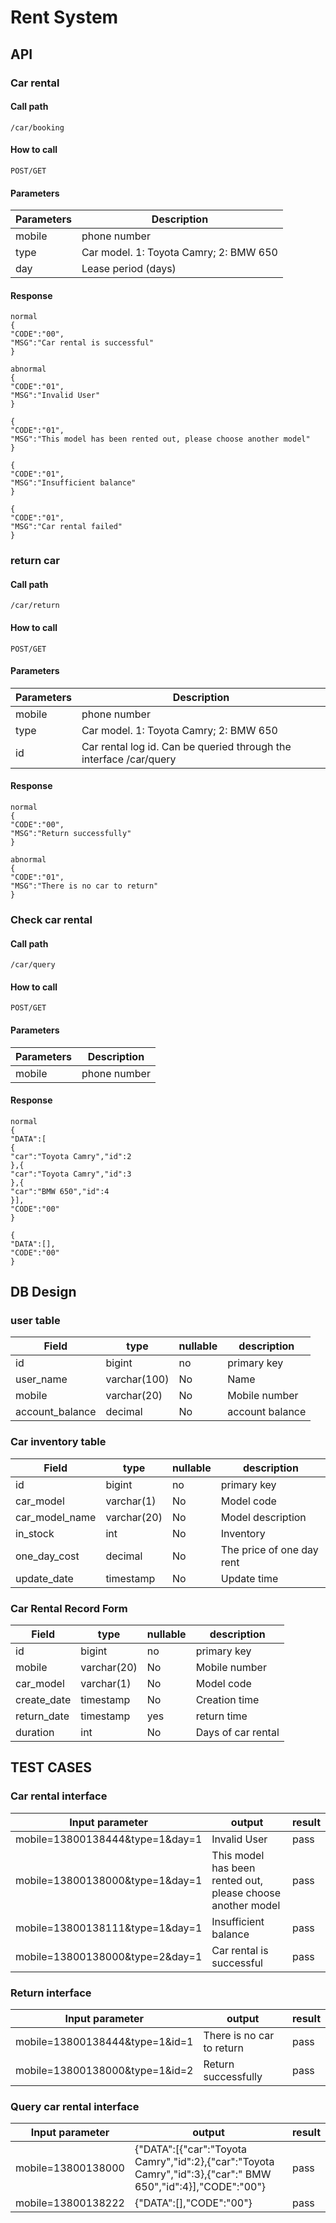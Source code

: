# Rent System

## API

### Car rental

#### Call path

```
/car/booking
```

#### How to call

```
POST/GET
```

#### Parameters

Parameters | Description
------------- | -------------
mobile|phone number
type|Car model. 1: Toyota Camry; 2: BMW 650
day|Lease period (days)

#### Response

```
normal
{
"CODE":"00",
"MSG":"Car rental is successful"
}

abnormal
{
"CODE":"01",
"MSG":"Invalid User"
}

{
"CODE":"01",
"MSG":"This model has been rented out, please choose another model"
}

{
"CODE":"01",
"MSG":"Insufficient balance"
}

{
"CODE":"01",
"MSG":"Car rental failed"
}
```

### return car

#### Call path

```
/car/return
```

#### How to call

```
POST/GET
```

#### Parameters

Parameters | Description
------------- | -------------
mobile|phone number
type|Car model. 1: Toyota Camry; 2: BMW 650
id|Car rental log id. Can be queried through the interface /car/query

#### Response

```
normal
{
"CODE":"00",
"MSG":"Return successfully"
}

abnormal
{
"CODE":"01",
"MSG":"There is no car to return"
}
```

### Check car rental

#### Call path

```
/car/query
```

#### How to call

```
POST/GET
```

#### Parameters

Parameters | Description
------------- | -------------
mobile|phone number

#### Response

```
normal
{
"DATA":[
{
"car":"Toyota Camry","id":2
},{
"car":"Toyota Camry","id":3
},{
"car":"BMW 650","id":4
}],
"CODE":"00"
}

{
"DATA":[],
"CODE":"00"
}
```

## DB Design

### user table

Field|type|nullable|description
---- | ---- | --- | -----
id|bigint|no|primary key
user_name|varchar(100)|No|Name
mobile|varchar(20)|No|Mobile number
account_balance|decimal|No|account balance

### Car inventory table

Field|type|nullable|description
---- | ---- | --- | -----
id|bigint|no|primary key
car_model|varchar(1)|No|Model code
car\_model\_name|varchar(20)|No|Model description
in_stock|int|No|Inventory
one\_day\_cost|decimal|No|The price of one day rent
update_date|timestamp|No|Update time

### Car Rental Record Form

Field|type|nullable|description
---- | ---- | --- | -----
id|bigint|no|primary key
mobile|varchar(20)|No|Mobile number
car_model|varchar(1)|No|Model code
create_date|timestamp|No|Creation time
return_date| timestamp|yes|return time
duration|int|No|Days of car rental


## TEST CASES

### Car rental interface

Input parameter|output|result
---- | ---- | ----
mobile=13800138444&type=1&day=1|Invalid User|pass
mobile=13800138000&type=1&day=1|This model has been rented out, please choose another model| pass
mobile=13800138111&type=1&day=1|Insufficient balance| pass
mobile=13800138000&type=2&day=1|Car rental is successful| pass

### Return interface

Input parameter|output|result
---- | ---- | ----
mobile=13800138444&type=1&id=1|There is no car to return|pass
mobile=13800138000&type=1&id=2|Return successfully|pass

### Query car rental interface

Input parameter|output|result
---- | ---- | ----
mobile=13800138000|{"DATA":[{"car":"Toyota Camry","id":2},{"car":"Toyota Camry","id":3},{"car":" BMW 650","id":4}],"CODE":"00"}|pass
mobile=13800138222|{"DATA":[],"CODE":"00"}|pass

